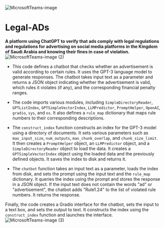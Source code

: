 
![MicrosoftTeams-image](https://user-images.githubusercontent.com/68879499/226104191-926563d8-b8b3-4862-80c3-999376d51e3a.png)

# Legal-ADs
**A platform using ChatGPT to verify that ads comply with legal regulations and regulations for advertising on social media platforms in the Kingdom of Saudi Arabia and knowing their fines in case of violation.**
![MicrosoftTeams-image (2)](https://user-images.githubusercontent.com/68879499/226104410-cb580814-7b11-464d-b280-6a40858c6c76.png)

>
* This code defines a chatbot that checks whether an advertisement is valid according to certain rules. It uses the GPT-3 language model to generate responses. The chatbot takes input text as a parameter and returns a JSON object indicating whether the advertisement is valid, which rules it violates (if any), and the corresponding financial penalty ranges. 


* The code imports various modules, including `SimpleDirectoryReader`, `GPTListIndex`, `GPTSimpleVectorIndex`, `LLMPredictor`, `PromptHelper`, `OpenAI`, `gradio`, `sys`, and `os`. It also defines a `rule_map` dictionary that maps rule numbers to their corresponding descriptions. 

* The `construct_index` function constructs an index for the GPT-3 model using a directory of documents. It sets various parameters such as `max_input_size`, `num_outputs`, `max_chunk_overlap`, and `chunk_size_limit`. It then creates a `PromptHelper` object, an `LLMPredictor` object, and a `SimpleDirectoryReader` object to load the data. It creates a `GPTSimpleVectorIndex` object using the loaded data and the previously defined objects. It saves the index to disk and returns it. 

* The `chatbot` function takes an input text as a parameter, loads the index from disk, and sets the prompt using the input text and the `rule_map` dictionary. It queries the index using the prompt and stores the response in a JSON object. If the input text does not contain the words "ad" or "advertisement", the chatbot adds "Rule1.24" to the list of violated rule numbers. It returns the response. 

Finally, the code creates a Gradio interface for the chatbot, sets the input to a text box, and sets the output to text. It constructs the index using the `construct_index` function and launches the interface.
![MicrosoftTeams-image (3)](https://user-images.githubusercontent.com/68879499/226104634-bd0921ee-5268-4536-a66a-516b282295a0.png)
